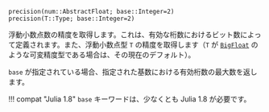 ```
precision(num::AbstractFloat; base::Integer=2)
precision(T::Type; base::Integer=2)
```

浮動小数点数の精度を取得します。これは、有効な桁数におけるビット数によって定義されます。また、浮動小数点型 `T` の精度を取得します（`T` が [`BigFloat`](@ref) のような可変精度型である場合は、その現在のデフォルト）。

`base` が指定されている場合、指定された基数における有効桁数の最大数を返します。

!!! compat "Julia 1.8"
    `base` キーワードは、少なくとも Julia 1.8 が必要です。

